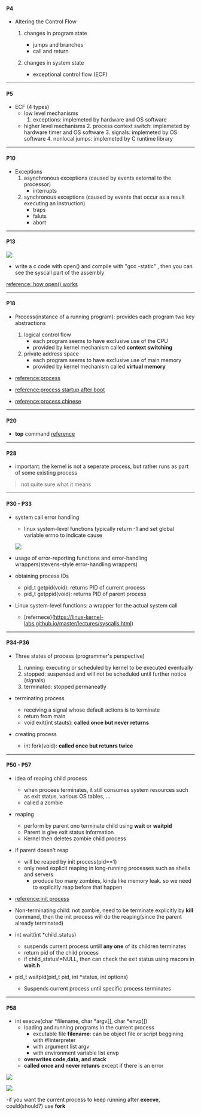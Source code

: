 
#### P4
- Altering the Control Flow
    1. changes in program state
        - jumps and branches
        - call and return
    
    2. changes in system state
        - exceptional control flow (ECF)

---

#### P5
- ECF (4 types)
    - low level mechanisms
        1. exceptions: implemeted by hardware and OS software
    - higher level mechanisms
        2. process context switch: implemeted by hardware timer and OS software
        3. signals: implemeted by OS software
        4. nonlocal jumps: implemeted by C runtime library

---

#### P10
- Exceptions
    1. asynchronous exceptions (caused by events external to the processor)
        - interrupts
    2. synchronous exceptions (caused by events that occur as a result executing an instruction)
        - traps
        - faluts
        - abort

---

#### P13

![](https://i.imgur.com/Lfif6Ue.png)

- write a c code with open() and compile with "gcc -static" , then you can see the syscall part of the assembly 

[reference: how open() works](https://0xax.gitbooks.io/linux-insides/SysCall/linux-syscall-5.html)

---

#### P18
- Prcoess(instance of a running program): provides each program two key abstractions
    1. logical control flow
        - each program seems to have exclusive use of the CPU
        - provided by kernel mechanism called **context switching**
    2. private address space
        - each program seems to have exclusive use of main memory
        - provided by kernel mechanism called **virtual memory**

- [reference:process](https://hackmd.io/s/Sk1SKdSxx)

- [reference:process startup after boot](https://unix.stackexchange.com/questions/212671/process-startup-after-boot)

- [reference:process chinese](http://wanggen.myweb.hinet.net/ach6/ach6.html)

---

#### P20
- **top** command
[reference](https://www.cyberciti.biz/faq/linux-find-process-name/)

---



#### P28
- important: the kernel is not a seperate process, but rather runs as part of some existing process
> not quite sure what it means

---

#### P30 - P33
- system call error handling
    - linux system-level functions typically return -1 and set global variable errno to indicate cause
    
    ![](https://i.imgur.com/XtURydh.png)

- usage of error-reporting functions and error-handling wrappers(stevens-style error-handling wrappers)


- obtaining process IDs
    - pid_t getpid(void): returns PID of current process
    - pid_t getppid(void): returns PID of parent process


- Linux system-level functions:  a wrapper for the actual system call
    - [refernece}(https://linux-kernel-labs.github.io/master/lectures/syscalls.html)

---

#### P34-P36
- Three states of process (programmer's perspective)
    1. running: executing or scheduled by kernel to be executed eventually
    2. stopped: suspended and will not be scheduled until further notice (signals)
    3. terminated: stopped permaneatly

- terminating process
    - receiving a signal whose default actions is to terminate
    - return from main
    - void exit(int stauts): **called once but never returns**
    
- creating process
    - int fork(void): **called once but retunrs twice**

---

#### P50 - P57
- idea of reaping child process
    - when procees terminates, it still consumes system resources such as exit status, various OS tables, ...
    - called a zombie
- reaping
    - perform by parent ono terminate child using **wait** or **waitpid**
    - Parent is give exit status information
    - Kernel then deletes zombie child process
- if parent doesn't reap
    - will be reaped by init process(pid==1)
    - only need explicit reaping in long-running processes such as shells and servers
        - produce too many zombies, kinda like memory leak. so we need to explicitly reap before that happen
- [reference:init process](https://stackoverflow.com/questions/20744200/how-is-the-init-process-started-in-the-linux-kernel)

- Non-terminating child: not zombie, need to be terminate explicitly by **kill** command, then the init process will do the reaping(since the parent already terminated)


- int wait(int *child_status)
    - suspends current process untill **any one** of its children terminates
    - return pid of the child process
    - if child_status!=NULL, then can check the exit status using macors in **wait.h**
- pid_t waitpid(pid_t pid, int *status, int options)
    - Suspends current process until specific process terminates

---

#### P58
- int execve(char *filename, char *argv[], char *envp[])
    - loading and running programs in the current process
        - excutable file **filename**: can be object file or script beggining with #!interpreter
        - with argument list argv
        - with environment variable list envp
    - **overwrites code,data, and stack**
    - **called once and never retunrs** except if there is an error

![](https://i.imgur.com/DPPS5AA.png)

![](https://i.imgur.com/R3jWqWW.png)

-if you want the current process to keep running after **execve**, could(should?) use **fork**
